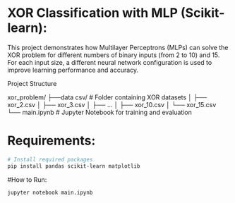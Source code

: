 # XOR Classification with MLP (Scikit-learn):

This project demonstrates how Multilayer Perceptrons (MLPs) can solve the XOR problem for different numbers of binary inputs (from 2 to 10) and 15. For each input size, a different neural network configuration is used to improve learning performance and accuracy.


Project Structure

xor_problem/
├──data csv/           # Folder containing XOR datasets
│   ├── xor_2.csv
│   ├── xor_3.csv
│   ├── ...
│   ├── xor_10.csv
│   └── xor_15.csv
└── main.ipynb              # Jupyter Notebook for training and evaluation

# Requirements:
```bash
# Install required packages
pip install pandas scikit-learn matplotlib
```
#How to Run:
```bash
jupyter notebook main.ipynb

```







